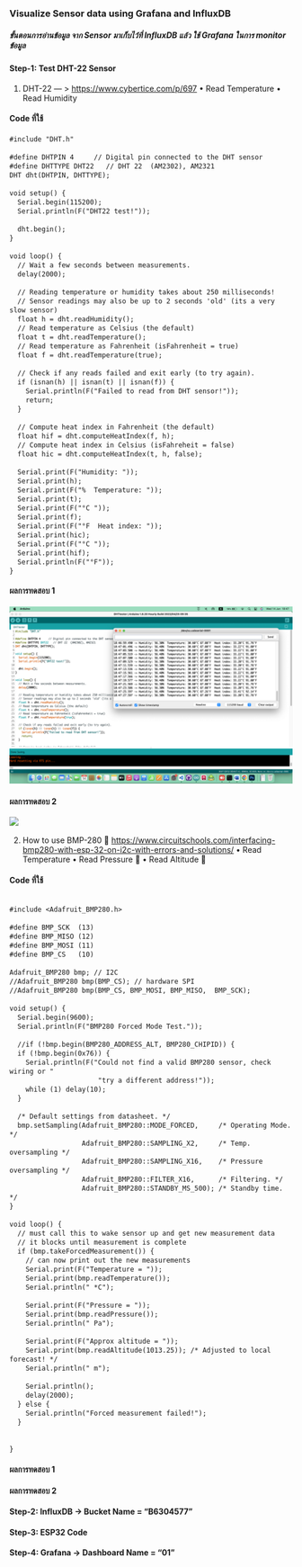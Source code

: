 ### Visualize Sensor data using Grafana and InfluxDB
##### ขั้นตอนการอ่านข้อมูล จาก Sensor มาเก็บไว้ที่ InfluxDB แล้ว ใช้ Grafana ในการ monitor ข้อมูล
#### Step-1: Test DHT-22 Sensor

1. DHT-22 — > https://www.cybertice.com/p/697
• Read Temperature
• Read Humidity
#### Code ที่ใช้
```
#include "DHT.h"

#define DHTPIN 4     // Digital pin connected to the DHT sensor
#define DHTTYPE DHT22   // DHT 22  (AM2302), AM2321
DHT dht(DHTPIN, DHTTYPE);

void setup() {
  Serial.begin(115200);
  Serial.println(F("DHT22 test!"));

  dht.begin();
}

void loop() {
  // Wait a few seconds between measurements.
  delay(2000);

  // Reading temperature or humidity takes about 250 milliseconds!
  // Sensor readings may also be up to 2 seconds 'old' (its a very slow sensor)
  float h = dht.readHumidity();
  // Read temperature as Celsius (the default)
  float t = dht.readTemperature();
  // Read temperature as Fahrenheit (isFahrenheit = true)
  float f = dht.readTemperature(true);

  // Check if any reads failed and exit early (to try again).
  if (isnan(h) || isnan(t) || isnan(f)) {
    Serial.println(F("Failed to read from DHT sensor!"));
    return;
  }

  // Compute heat index in Fahrenheit (the default)
  float hif = dht.computeHeatIndex(f, h);
  // Compute heat index in Celsius (isFahreheit = false)
  float hic = dht.computeHeatIndex(t, h, false);

  Serial.print(F("Humidity: "));
  Serial.print(h);
  Serial.print(F("%  Temperature: "));
  Serial.print(t);
  Serial.print(F("°C "));
  Serial.print(f);
  Serial.print(F("°F  Heat index: "));
  Serial.print(hic);
  Serial.print(F("°C "));
  Serial.print(hif);
  Serial.println(F("°F"));
}

```

#### ผลการทดสอบ 1
<img src= "https://github.com/panupongKanin/Embedded_Systems-2565/blob/main/image/Week05%20Grafana%20and%20InfluxDB/Step-1_Test%20DHT-22%20and%20BMP-280%20Sensor/DHT-22%20/s01-0101.png" />

#### ผลการทดสอบ 2
<img src= "https://github.com/panupongKanin/Embedded_Systems-2565/blob/main/image/Week05%20Grafana%20and%20InfluxDB/Step-1_Test%20DHT-22%20and%20BMP-280%20Sensor/DHT-22%20/s01-0102.png" />

2. How to use BMP-280  https://www.circuitschools.com/interfacing-bmp280-with-esp-32-on-i2c-with-errors-and-solutions/
•	Read Temperature
•	Read Pressure	 
•	Read Altitude	
#### Code ที่ใช้
```

#include <Adafruit_BMP280.h>

#define BMP_SCK  (13)
#define BMP_MISO (12)
#define BMP_MOSI (11)
#define BMP_CS   (10)

Adafruit_BMP280 bmp; // I2C
//Adafruit_BMP280 bmp(BMP_CS); // hardware SPI
//Adafruit_BMP280 bmp(BMP_CS, BMP_MOSI, BMP_MISO,  BMP_SCK);

void setup() {
  Serial.begin(9600);
  Serial.println(F("BMP280 Forced Mode Test."));

  //if (!bmp.begin(BMP280_ADDRESS_ALT, BMP280_CHIPID)) {
  if (!bmp.begin(0x76)) {
    Serial.println(F("Could not find a valid BMP280 sensor, check wiring or "
                      "try a different address!"));
    while (1) delay(10);
  }

  /* Default settings from datasheet. */
  bmp.setSampling(Adafruit_BMP280::MODE_FORCED,     /* Operating Mode. */
                  Adafruit_BMP280::SAMPLING_X2,     /* Temp. oversampling */
                  Adafruit_BMP280::SAMPLING_X16,    /* Pressure oversampling */
                  Adafruit_BMP280::FILTER_X16,      /* Filtering. */
                  Adafruit_BMP280::STANDBY_MS_500); /* Standby time. */
}

void loop() {
  // must call this to wake sensor up and get new measurement data
  // it blocks until measurement is complete
  if (bmp.takeForcedMeasurement()) {
    // can now print out the new measurements
    Serial.print(F("Temperature = "));
    Serial.print(bmp.readTemperature());
    Serial.println(" *C");

    Serial.print(F("Pressure = "));
    Serial.print(bmp.readPressure());
    Serial.println(" Pa");

    Serial.print(F("Approx altitude = "));
    Serial.print(bmp.readAltitude(1013.25)); /* Adjusted to local forecast! */
    Serial.println(" m");

    Serial.println();
    delay(2000);
  } else {
    Serial.println("Forced measurement failed!");
  }


}

```
#### ผลการทดสอบ 1
#### ผลการทดสอบ 2


#### Step-2: InfluxDB → Bucket Name = “B6304577”

#### Step-3: ESP32 Code

#### Step-4: Grafana → Dashboard Name = “01”

